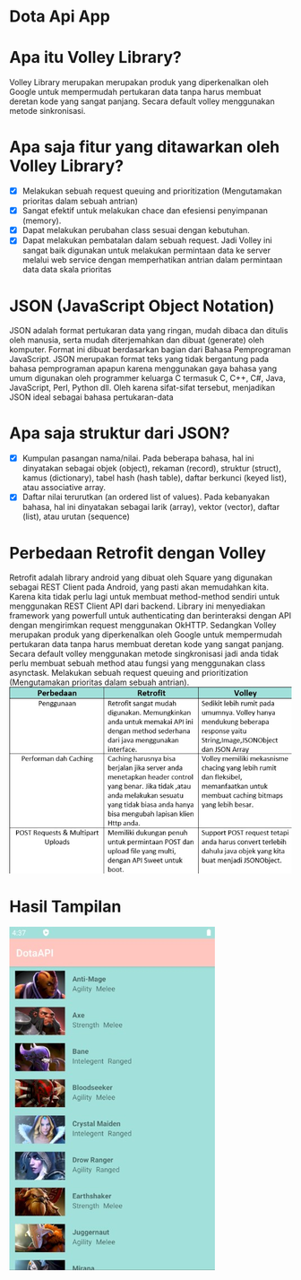 # Dota Api App
# Apa itu Volley Library?
Volley Library merupakan merupakan produk yang diperkenalkan oleh Google untuk 
mempermudah pertukaran data tanpa harus membuat deretan kode yang sangat panjang. Secara 
default volley menggunakan metode sinkronisasi.
# Apa saja fitur yang ditawarkan oleh Volley Library?
- [x] Melakukan sebuah request queuing and prioritization (Mengutamakan prioritas dalam 
sebuah antrian)
- [x] Sangat efektif untuk melakukan chace dan efesiensi penyimpanan (memory).
- [x] Dapat melakukan perubahan class sesuai dengan kebutuhan.
- [x] Dapat melakukan pembatalan dalam sebuah request. Jadi Volley ini 
sangat baik digunakan untuk melakukan permintaan data ke server melalui web service dengan 
memperhatikan antrian dalam permintaan data data skala prioritas
# JSON (JavaScript Object Notation)
JSON adalah format pertukaran data yang ringan, mudah 
dibaca dan ditulis oleh manusia, serta mudah diterjemahkan dan dibuat (generate) oleh komputer. 
Format ini dibuat berdasarkan bagian dari Bahasa Pemprograman JavaScript. JSON merupakan 
format teks yang tidak bergantung pada bahasa pemprograman apapun karena menggunakan 
gaya bahasa yang umum digunakan oleh programmer keluarga C termasuk C, C++, C#, Java, 
JavaScript, Perl, Python dll. Oleh karena sifat-sifat tersebut, menjadikan JSON ideal sebagai 
bahasa pertukaran-data
# Apa saja struktur dari JSON?
- [x] Kumpulan pasangan nama/nilai. Pada beberapa bahasa, hal ini dinyatakan sebagai objek 
(object), rekaman (record), struktur (struct), kamus (dictionary), tabel hash (hash table), 
daftar berkunci (keyed list), atau associative array.
- [x] Daftar nilai terurutkan (an ordered list of values). Pada kebanyakan bahasa, hal ini 
dinyatakan sebagai larik (array), vektor (vector), daftar (list), atau urutan (sequence)
# Perbedaan Retrofit dengan Volley
Retrofit adalah library android yang dibuat oleh Square yang digunakan sebagai REST Client pada Android, yang pasti akan memudahkan kita. Karena kita tidak perlu lagi untuk membuat method-method sendiri untuk menggunakan REST Client API dari backend. Library ini menyediakan framework yang powerfull untuk authenticating dan berinteraksi dengan API dengan mengirimkan request menggunakan OkHTTP. Sedangkan Volley merupakan produk yang diperkenalkan oleh Google untuk mempermudah pertukaran data tanpa harus membuat deretan kode yang sangat panjang. Secara default volley menggunakan metode singkronisasi jadi anda tidak perlu membuat sebuah method atau fungsi yang menggunakan class asynctask.
Melakukan sebuah request queuing and prioritization (Mengutamakan prioritas dalam sebuah antrian).
![AltText](https://github.com/najmi10/Dota-Api-App/blob/master/perbedaan.jpg)
# Hasil Tampilan
![AltText](https://github.com/najmi10/Dota-Api-App/blob/master/1.jpg)
